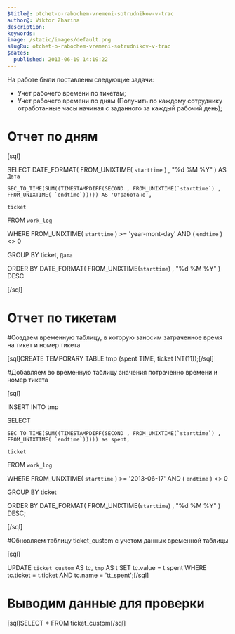 ```yaml
---
$title@: otchet-o-rabochem-vremeni-sotrudnikov-v-trac
author@: Viktor Zharina
description: 
keywords: 
image: /static/images/default.png
slugRu: otchet-o-rabochem-vremeni-sotrudnikov-v-trac
$dates:
  published: 2013-06-19 14:19:22
---
```

На работе были поставлены следующие задачи:

<ul>

<li>Учет рабочего времени по тикетам;</li>

<li>Учет рабочего времени по дням (Получить по каждому сотруднику отработанные часы начиная с заданного за каждый рабочий день);</li>

</ul>



# Отчет по дням

[sql]

SELECT DATE_FORMAT( FROM_UNIXTIME( `starttime` ) , &quot;%d %M %Y&quot; ) AS `Дата`

    SEC_TO_TIME(SUM((TIMESTAMPDIFF(SECOND , FROM_UNIXTIME(`starttime`) , FROM_UNIXTIME( `endtime`))))) AS 'Отработано',

    ticket

FROM `work_log`

WHERE FROM_UNIXTIME( `starttime` ) &gt;= 'year-mont-day' AND ( `endtime` ) &lt;&gt; 0

GROUP BY ticket, `Дата`

ORDER BY DATE_FORMAT( FROM_UNIXTIME(`starttime`) , &quot;%d %M %Y&quot; ) DESC

[/sql]



# Отчет по тикетам

#Создаем временную таблицу, в которую заносим затраченное время на тикет и номер тикета

[sql]CREATE TEMPORARY TABLE tmp (spent TIME, ticket INT(11));[/sql]



#Добавляем во временную таблицу значения потраченно времени и номер тикета

[sql]

INSERT INTO tmp

SELECT

    SEC_TO_TIME(SUM((TIMESTAMPDIFF(SECOND , FROM_UNIXTIME(`starttime`) , FROM_UNIXTIME( `endtime`))))) as spent,

    ticket

FROM `work_log`

WHERE FROM_UNIXTIME( `starttime` ) &gt;= '2013-06-17' AND ( `endtime` ) &lt;&gt; 0

GROUP BY ticket

ORDER BY DATE_FORMAT( FROM_UNIXTIME(`starttime`) , &quot;%d %M %Y&quot; ) DESC;

[/sql]

#Обновляем таблицу ticket_custom с учетом данных временной таблицы

[sql]

UPDATE `ticket_custom` AS tc, `tmp` AS t SET tc.value = t.spent WHERE tc.ticket = t.ticket AND tc.name = 'tt_spent';[/sql]



# Выводим данные для проверки

[sql]SELECT * FROM ticket_custom[/sql]